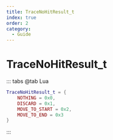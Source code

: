 ```yaml
---
title: TraceNoHitResult_t
index: true
order: 2
category:
  - Guide
---
```


# TraceNoHitResult_t
::: tabs
@tab Lua
```lua
TraceNoHitResult_t = {
    NOTHING = 0x0,
    DISCARD = 0x1,
    MOVE_TO_START = 0x2,
    MOVE_TO_END = 0x3
}
```
:::